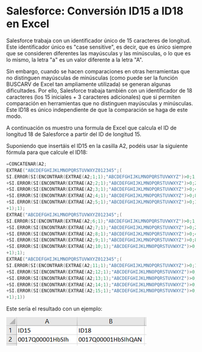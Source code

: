 # Salesforce: Conversión ID15 a ID18 en Excel

Salesforce trabaja con un identificador único de 15 caracteres de longitud. Este identificador único es "case sensitive", es decir, que es único siempre que se consideren diferentes las mayúsculas y las minúsculas, o lo que es lo mismo, la letra "a" es un valor diferente a la letra "A".

Sin embargo, cuando se hacen comparaciones en otras herramientas que no distinguen mayúsculas de minúsculas (como puede ser la función BUSCARV de Excel tan ampliamente utilizada) se generan algunas dificultades. Por ello, Salesforce trabaja también con un identificador de 18 caracteres (los 15 iniciales + 3 caracteres adicionales) que si permiten comparación en herramientas que no distinguen mayúsculas y minúsculas. Este ID18 es único independiente de que la comparación se haga de este modo. 

A continuación os muestro una formula de Excel que calcula el ID de longitud 18 de Salesforce a partir del ID de longitud 15.

Suponiendo que insertáis el ID15 en la casilla A2, podéis usar la siguiente fórmula para que calcule el ID18:
```cpp
=CONCATENAR(A2;
EXTRAE("ABCDEFGHIJKLMNOPQRSTUVWXYZ012345";(
SI.ERROR(SI(ENCONTRAR(EXTRAE(A2;1;1);"ABCDEFGHIJKLMNOPQRSTUVWXYZ")>0;1;0);0)
+SI.ERROR(SI(ENCONTRAR(EXTRAE(A2;2;1);"ABCDEFGHIJKLMNOPQRSTUVWXYZ")>0;2;0);0)
+SI.ERROR(SI(ENCONTRAR(EXTRAE(A2;3;1);"ABCDEFGHIJKLMNOPQRSTUVWXYZ")>0;4;0);0)
+SI.ERROR(SI(ENCONTRAR(EXTRAE(A2;4;1);"ABCDEFGHIJKLMNOPQRSTUVWXYZ")>0;8;0);0)
+SI.ERROR(SI(ENCONTRAR(EXTRAE(A2;5;1);"ABCDEFGHIJKLMNOPQRSTUVWXYZ")>0;16;0);0)
+1);1);
EXTRAE("ABCDEFGHIJKLMNOPQRSTUVWXYZ012345";(
SI.ERROR(SI(ENCONTRAR(EXTRAE(A2;6;1);"ABCDEFGHIJKLMNOPQRSTUVWXYZ")>0;1;0);0)
+SI.ERROR(SI(ENCONTRAR(EXTRAE(A2;7;1);"ABCDEFGHIJKLMNOPQRSTUVWXYZ")>0;2;0);0)
+SI.ERROR(SI(ENCONTRAR(EXTRAE(A2;8;1);"ABCDEFGHIJKLMNOPQRSTUVWXYZ")>0;4;0);0)
+SI.ERROR(SI(ENCONTRAR(EXTRAE(A2;9;1);"ABCDEFGHIJKLMNOPQRSTUVWXYZ")>0;8;0);0)
+SI.ERROR(SI(ENCONTRAR(EXTRAE(A2;10;1);"ABCDEFGHIJKLMNOPQRSTUVWXYZ")>0;16;0);0)
+1);1);
EXTRAE("ABCDEFGHIJKLMNOPQRSTUVWXYZ012345";(
SI.ERROR(SI(ENCONTRAR(EXTRAE(A2;11;1);"ABCDEFGHIJKLMNOPQRSTUVWXYZ")>0;1;0);0)
+SI.ERROR(SI(ENCONTRAR(EXTRAE(A2;12;1);"ABCDEFGHIJKLMNOPQRSTUVWXYZ")>0;2;0);0)
+SI.ERROR(SI(ENCONTRAR(EXTRAE(A2;13;1);"ABCDEFGHIJKLMNOPQRSTUVWXYZ")>0;4;0);0)
+SI.ERROR(SI(ENCONTRAR(EXTRAE(A2;14;1);"ABCDEFGHIJKLMNOPQRSTUVWXYZ")>0;8;0);0)
+SI.ERROR(SI(ENCONTRAR(EXTRAE(A2;15;1);"ABCDEFGHIJKLMNOPQRSTUVWXYZ")>0;16;0);0)
+1);1))
```

Este sería el resultado con un ejemplo:

![Resultado Excel](/img/salesforce-id.png)